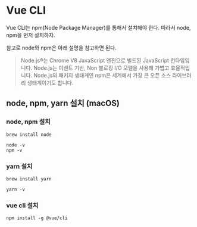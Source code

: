 # Vue CLI

Vue CLI는 npm(Node Package Manager)를 통해서 설치해야 한다.
따라서 node, npm을 먼저 설치하자.

참고로 node와 npm은 아래 설명을 참고하면 된다.

> Node.js®는 Chrome V8 JavaScript 엔진으로 빌드된 JavaScript 런타임입니다. Node.js는 이벤트 기반, Non 블로킹 I/O 모델을 사용해 가볍고 효율적입니다. Node.js의 패키지 생태계인 npm은 세계에서 가장 큰 오픈 소스 라이브러리 생태계이기도 합니다.

## node, npm, yarn 설치 (macOS)

### node, npm 설치
```
brew install node

node -v
npm -v
```

### yarn 설치
```
brew install yarn

yarn -v
```

### vue cli 설치
```
npm install -g @vue/cli
```